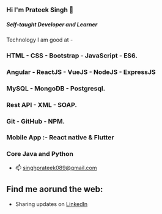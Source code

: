 ### Hi I'm Prateek Singh 👋



##### Self-taught Developer and Learner
 Technology I am good at -
 ### HTML - CSS - Bootstrap - JavaScript - ES6.
 ### Angular - ReactJS - VueJS - NodeJS - ExpressJS
 ### MySQL - MongoDB - Postgresql.
 ### Rest API - XML - SOAP.
 ### Git - GitHub - NPM.
 ### Mobile App :- React native & Flutter
 ### Core Java and Python
- 📫 singhprateek089@gmail.com

## Find me aorund the web:

- Sharing updates on <a href="https://www.linkedin.com/in/prateek-singh-6ab984145/">LinkedIn</a>
